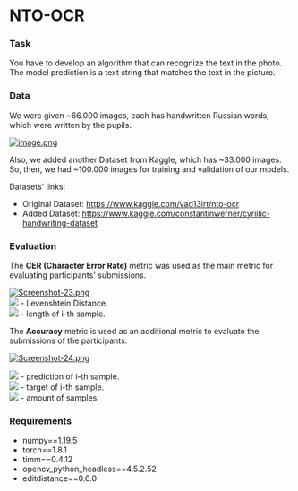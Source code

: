 # NTO-OCR

### Task
You have to develop an algorithm that can recognize the text in the photo. The model prediction is a text string that matches the text in the picture.


### Data
We were given ~66.000 images, each has handwritten Russian words, which were written by the pupils.

[![image.png](https://i.postimg.cc/0ykSYq0L/image.png)](https://postimg.cc/WhytVCKn)

Also, we added another Dataset from Kaggle, which has ~33.000 images. So, then, we had ~100.000 images for training and validation of our models.

Datasets' links:
- Original Dataset: https://www.kaggle.com/vad13irt/nto-ocr
- Added Dataset: https://www.kaggle.com/constantinwerner/cyrillic-handwriting-dataset 


### Evaluation
The **CER (Character Error Rate)** metric was used as the main metric for evaluating participants' submissions. <br>

[![Screenshot-23.png](https://i.postimg.cc/VL7H8Vkm/Screenshot-23.png)](https://postimg.cc/dLy9RnCx)
<br>
<img src="https://render.githubusercontent.com/render/math?math=dist_c"> - Levenshtein Distance.<br>
<img src="https://render.githubusercontent.com/render/math?math=len_c"> - length of i-th sample.

The **Accuracy** metric is used as an additional metric to evaluate the submissions of the participants.

[![Screenshot-24.png](https://i.postimg.cc/SQGzJ08F/Screenshot-24.png)](https://postimg.cc/14fzjjJJ)

<img src="https://render.githubusercontent.com/render/math?math=pred_i"> - prediction of i-th sample.<br>
<img src="https://render.githubusercontent.com/render/math?math=true_i"> - target  of i-th sample.<br>
<img src="https://render.githubusercontent.com/render/math?math=n"> - amount of samples.<br>

### Requirements
* numpy==1.19.5
* torch==1.8.1
* timm==0.4.12
* opencv_python_headless==4.5.2.52
* editdistance==0.6.0
